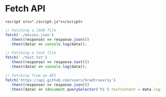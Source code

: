 <!DOCTYPE html>
<html lang="en">
  <head>
    <meta charset="UTF-8" />
    <meta http-equiv="X-UA-Compatible" content="IE=edge" />
    <meta name="viewport" content="width=device-width, initial-scale=1.0" />
    <title>Fetch API</title>
  </head>
  <body>
    <h1>Fetch API</h1>

    <script src="./script.js"></script>
  </body>
</html>

```js
// Fetching a JSON file
fetch('./movies.json')
  .then((response) => response.json())
  .then((data) => console.log(data));

// Fetching a text file
fetch('./test.txt')
  .then((response) => response.text())
  .then((data) => console.log(data));

// Fetching from an API
fetch('https://api.github.com/users/bradtraversy')
  .then((response) => response.json())
  .then((data) => (document.querySelector('h1').textContent = data.login));
